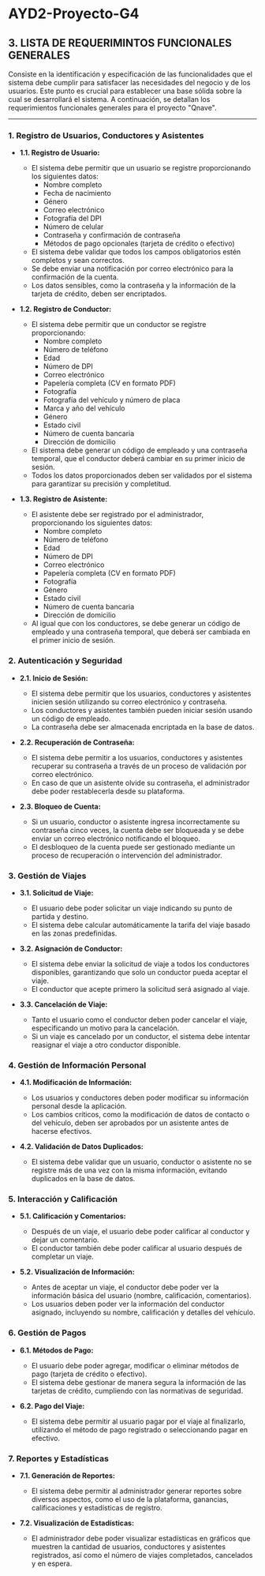 # AYD2-Proyecto-G4

## 3. LISTA DE REQUERIMINTOS FUNCIONALES GENERALES
Consiste en la identificación y especificación de las funcionalidades que el sistema debe cumplir para satisfacer las necesidades del negocio y de los usuarios. Este punto es crucial para establecer una base sólida sobre la cual se desarrollará el sistema. A continuación, se detallan los requerimientos funcionales generales para el proyecto "Qnave".

---

### **1. Registro de Usuarios, Conductores y Asistentes**

- **1.1. Registro de Usuario:**
  - El sistema debe permitir que un usuario se registre proporcionando los siguientes datos:
    - Nombre completo
    - Fecha de nacimiento
    - Género
    - Correo electrónico
    - Fotografía del DPI
    - Número de celular
    - Contraseña y confirmación de contraseña
    - Métodos de pago opcionales (tarjeta de crédito o efectivo)
  - El sistema debe validar que todos los campos obligatorios estén completos y sean correctos.
  - Se debe enviar una notificación por correo electrónico para la confirmación de la cuenta.
  - Los datos sensibles, como la contraseña y la información de la tarjeta de crédito, deben ser encriptados.

- **1.2. Registro de Conductor:**
  - El sistema debe permitir que un conductor se registre proporcionando:
    - Nombre completo
    - Número de teléfono
    - Edad
    - Número de DPI
    - Correo electrónico
    - Papelería completa (CV en formato PDF)
    - Fotografía
    - Fotografía del vehículo y número de placa
    - Marca y año del vehículo
    - Género
    - Estado civil
    - Número de cuenta bancaria
    - Dirección de domicilio
  - El sistema debe generar un código de empleado y una contraseña temporal, que el conductor deberá cambiar en su primer inicio de sesión.
  - Todos los datos proporcionados deben ser validados por el sistema para garantizar su precisión y completitud.

- **1.3. Registro de Asistente:**
  - El asistente debe ser registrado por el administrador, proporcionando los siguientes datos:
    - Nombre completo
    - Número de teléfono
    - Edad
    - Número de DPI
    - Correo electrónico
    - Papelería completa (CV en formato PDF)
    - Fotografía
    - Género
    - Estado civil
    - Número de cuenta bancaria
    - Dirección de domicilio
  - Al igual que con los conductores, se debe generar un código de empleado y una contraseña temporal, que deberá ser cambiada en el primer inicio de sesión.

### **2. Autenticación y Seguridad**

- **2.1. Inicio de Sesión:**
  - El sistema debe permitir que los usuarios, conductores y asistentes inicien sesión utilizando su correo electrónico y contraseña.
  - Los conductores y asistentes también pueden iniciar sesión usando un código de empleado.
  - La contraseña debe ser almacenada encriptada en la base de datos.

- **2.2. Recuperación de Contraseña:**
  - El sistema debe permitir a los usuarios, conductores y asistentes recuperar su contraseña a través de un proceso de validación por correo electrónico.
  - En caso de que un asistente olvide su contraseña, el administrador debe poder restablecerla desde su plataforma.

- **2.3. Bloqueo de Cuenta:**
  - Si un usuario, conductor o asistente ingresa incorrectamente su contraseña cinco veces, la cuenta debe ser bloqueada y se debe enviar un correo electrónico notificando el bloqueo.
  - El desbloqueo de la cuenta puede ser gestionado mediante un proceso de recuperación o intervención del administrador.

### **3. Gestión de Viajes**

- **3.1. Solicitud de Viaje:**
  - El usuario debe poder solicitar un viaje indicando su punto de partida y destino.
  - El sistema debe calcular automáticamente la tarifa del viaje basado en las zonas predefinidas.

- **3.2. Asignación de Conductor:**
  - El sistema debe enviar la solicitud de viaje a todos los conductores disponibles, garantizando que solo un conductor pueda aceptar el viaje.
  - El conductor que acepte primero la solicitud será asignado al viaje.

- **3.3. Cancelación de Viaje:**
  - Tanto el usuario como el conductor deben poder cancelar el viaje, especificando un motivo para la cancelación.
  - Si un viaje es cancelado por un conductor, el sistema debe intentar reasignar el viaje a otro conductor disponible.

### **4. Gestión de Información Personal**

- **4.1. Modificación de Información:**
  - Los usuarios y conductores deben poder modificar su información personal desde la aplicación.
  - Los cambios críticos, como la modificación de datos de contacto o del vehículo, deben ser aprobados por un asistente antes de hacerse efectivos.

- **4.2. Validación de Datos Duplicados:**
  - El sistema debe validar que un usuario, conductor o asistente no se registre más de una vez con la misma información, evitando duplicados en la base de datos.

### **5. Interacción y Calificación**

- **5.1. Calificación y Comentarios:**
  - Después de un viaje, el usuario debe poder calificar al conductor y dejar un comentario.
  - El conductor también debe poder calificar al usuario después de completar un viaje.

- **5.2. Visualización de Información:**
  - Antes de aceptar un viaje, el conductor debe poder ver la información básica del usuario (nombre, calificación, comentarios).
  - Los usuarios deben poder ver la información del conductor asignado, incluyendo su nombre, calificación y detalles del vehículo.

### **6. Gestión de Pagos**

- **6.1. Métodos de Pago:**
  - El usuario debe poder agregar, modificar o eliminar métodos de pago (tarjeta de crédito o efectivo).
  - El sistema debe gestionar de manera segura la información de las tarjetas de crédito, cumpliendo con las normativas de seguridad.

- **6.2. Pago del Viaje:**
  - El sistema debe permitir al usuario pagar por el viaje al finalizarlo, utilizando el método de pago registrado o seleccionando pagar en efectivo.

### **7. Reportes y Estadísticas**

- **7.1. Generación de Reportes:**
  - El sistema debe permitir al administrador generar reportes sobre diversos aspectos, como el uso de la plataforma, ganancias, calificaciones y estadísticas de registro.

- **7.2. Visualización de Estadísticas:**
  - El administrador debe poder visualizar estadísticas en gráficos que muestren la cantidad de usuarios, conductores y asistentes registrados, así como el número de viajes completados, cancelados y en espera.
